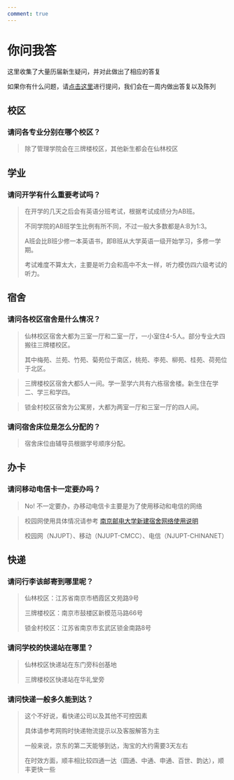 ```yaml
---
comment: true
---
```


# 你问我答

这里收集了大量历届新生疑问，并对此做出了相应的答复

如果你有什么问题，请[点击这里](freshman-puzzle.md#discuss)进行提问，我们会在一周内做出答复以及陈列

## 校区

### 请问各专业分别在哪个校区？
> 除了管理学院会在三牌楼校区，其他新生都会在仙林校区

## 学业

### 请问开学有什么重要考试吗？
> 在开学的几天之后会有英语分班考试，根据考试成绩分为AB班。
>
> 不同学院的AB班学生比例有所不同，不过一般大多数都是A:B为1:3。
>
> A班会比B班少修一本英语书，即B班从大学英语一级开始学习，多修一学期。
>
> 考试难度不算太大，主要是听力会和高中不太一样，听力模仿四六级考试的听力。

## 宿舍

### 请问各校区宿舍是什么情况？
> 仙林校区宿舍大都为三室一厅和二室一厅，一小室住4-5人。部分专业大四搬往三牌楼校区。
>
> 其中梅苑、兰苑、竹苑、菊苑位于南区，桃苑、李苑、柳苑、桂苑、荷苑位于北区。

> 三牌楼校区宿舍大都5人一间。学一至学六共有六栋宿舍楼。新生住在学二、学三和学四。

> 锁金村校区宿舍为公寓房，大都为两室一厅和三室一厅的四人间。

### 请问宿舍床位是怎么分配的？
> 宿舍床位由辅导员根据学号顺序分配。

## 办卡

### 请问移动电信卡一定要办吗？

> No! 不一定要办，办移动电信卡主要是为了使用移动和电信的网络

> 校园网使用具体情况请参考 [南京邮电大学新建宿舍网络使用说明](http://xxb.njupt.edu.cn/2019/0826/c5247a153185/page.htm)
>
> 校园网（NJUPT）、移动（NJUPT-CMCC）、电信（NJUPT-CHINANET）

## 快递

### 请问行李该邮寄到哪里呢？

> 仙林校区：江苏省南京市栖霞区文苑路9号
>
> 三牌楼校区：南京市鼓楼区新模范马路66号
>
> 锁金村校区：江苏省南京市玄武区锁金南路8号

### 请问学校的快递站在哪里？
> 仙林校区快递站在东门旁科创基地
>
> 三牌楼校区快递站在华礼堂旁

### 请问快递一般多久能到达？
> 这个不好说，看快递公司以及其他不可控因素
>
> 具体请参考网购时快递物流提示以及客服解答为主
>
> 一般来说，京东的第二天能够到达，淘宝的大约需要3天左右
>
> 在时效方面，顺丰相比较四通一达（圆通、中通、申通、百世、韵达），顺丰更快一些
